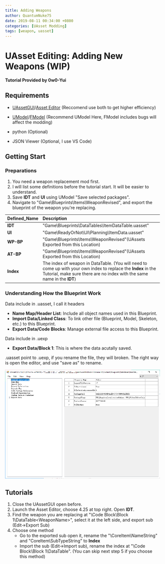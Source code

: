 ```yaml
---
title: Adding Weapons
author: QuantumNuke75
date: 2019-08-11 00:34:00 +0800
categories: [UAsset Modding]
tags: [weapon, uasset]
---
```


# UAsset Editing: Adding New Weapons (WIP)

**Tutorial Provided by 0w0-Yui**
## Requirements

-  [UAssetGUI](https://github.com/atenfyr/UAssetGUI "UAssetGUI")/[Asset Editor](https://github.com/kaiheilos/Utilities "Asset Editor")  (Reccomend use both to get higher efficiency)

- [UModel](https://www.gildor.org/en/projects/umodel "UModel")/[FModel](https://github.com/iAmAsval/FModel "FModel") (Recommend UModel Here, FModel includes bugs will affect the modding)

- python (Optional)

- JSON Viewer (Optional, I use VS Code)

## Getting Start
### Preparations
1. You need a weapon replacement mod first.
2. I will list some definitions before the tutorial start. It will be easier to understand.
3. Save **IDT** and **UI** using UModel "Save selected packages".
4. Navigate to "Game\Blueprints\Items\WeaponRevised", and export the blueprint of the weapon you're replacing. 

| Defined_Name  |  Description |
| :------------------------ | :------------ |
|**IDT**|"Game\Blueprints\DataTables\ItemDataTable.uasset"  |
|**UI**|"Game\ReadyOrNot\UI\Planning\ItemData.uasset"  |
|**WP-BP**|"Game\Blueprints\Items\WeaponRevised"(UAssets Exported from this Location) |
|**AT-BP**|"Game\Blueprints\Items\WeaponRevised"(UAssets Exported from this Location) |
|**Index**| The index of weapon in DataTable. (You will need to come up with your own index to replace the **Index** in the Tutorial, make sure there are no index with the same name in the **IDT**)|


### Understanding How the Blueprint Work

Data include in .uasset, I call it headers
- **Name Map/Header List**: Include all object names used in this Blueprint.
- **Import Data/Linked Class**: To link other file (Blueprint, Model, Skeleton, etc.) to this Blueprint.
- **Export Data/Code Blocks**: Manage external file access to this Blueprint. 

Data include in .uexp
- **Export Data/Block 1**: This is where the data acutally saved.

.uasset point to .uexp, if you rename the file, they will broken. 
The right way is open the editor, and use "save as" to rename.

![Editor Preview](https://raw.githubusercontent.com/QuantumNuke75/Unofficial-Modding-Guide/gh-pages/images/editor_preview.png "Editor Preview")

## Tutorials
1. Close the UAssetGUI open before.
2. Launch the Asset Editor, choose 4.25 at top right. Open **IDT**.
3. Find the weapon you are replacing at "\Code Block\Block 1\DataTable\<WeaponName>", select it at the left side, and export sub (Edit->Export Sub)
4. Choose one method
	- Go to the exported sub open it, rename the "\CoreItem\NameString" and "CoreItem\SubTypeString" to **Index**
	- Import the sub (Edit->Import sub), rename the index at "\Code Block\Block 1\DataTable". (You can skip next step 5 if you choose this method)
